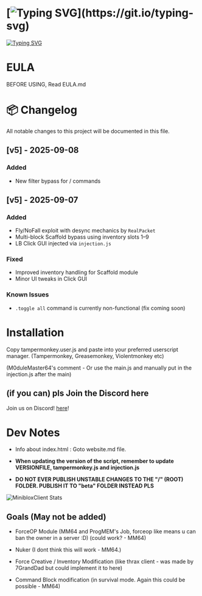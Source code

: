 # [![Typing SVG](https://readme-typing-svg.demolab.com?font=Fira+Code&duration=2500&pause=1000&color=FF0000&width=435&lines=Impact+Client+v4+for+MiniBlox!)](https://git.io/typing-svg)

[![Typing SVG](https://readme-typing-svg.demolab.com?font=Fira+Code&size=14&duration=2500&pause=1000&color=7179F7&width=435&lines=The+ultimate+MiniBlox+hacked+client!+;Built+for+stealth%2C+speed%2C+and+total+domination.;Fully+dark-mode+optimized+with+a+modern+UI)](https://git.io/typing-svg)

# EULA

BEFORE USING, Read EULA.md

# 📦 Changelog

All notable changes to this project will be documented in this file.

## [v5] - 2025-09-08
### Added
- New filter bypass for / commands

## [v5] - 2025-09-07
### Added
- Fly/NoFall exploit with desync mechanics by `RealPacket`
- Multi-block Scaffold bypass using inventory slots 1–9
- LB Click GUI injected via `injection.js`

### Fixed
- Improved inventory handling for Scaffold module
- Minor UI tweaks in Click GUI

### Known Issues
- `.toggle all` command is currently non-functional (fix coming soon)

# Installation

Copy tampermonkey.user.js and paste into your preferred userscript manager. (Tampermonkey, Greasemonkey, Violentmonkey etc)

(M0duleMaster64's comment - Or use the main.js and manually put in the injection.js after the main)

## (if you can) pls Join the Discord here

Join us on Discord! [here](https://discord.gg/PwpGemYhJx)!

# Dev Notes

- Info about index.html : Goto website.md file.

- **When updating the version of the script, remember to update VERSIONFILE, tampermonkey.js and injection.js**

- **DO NOT EVER PUBLISH UNSTABLE CHANGES TO THE "/" (ROOT) FOLDER. PUBLISH IT TO "beta" FOLDER INSTEAD PLS**

![MinibloxClient Stats](https://gitmystat.vercel.app/repo?theme=dino&username=progmem-cc&repo=miniblox.impact.client.updatedv2)
  
  ## Goals (May not be added)
  
- ForceOP Module (MM64 and ProgMEM's Job, forceop like means u can ban the owner in a server :D) (could work? - MM64)

- Nuker (I dont think this will work - MM64.)

- Force Creative / Inventory Modification (like thrax client - was made by 7GrandDad but could implement it to here)

- Command Block modification (in survival mode. Again this could be possible - MM64)
